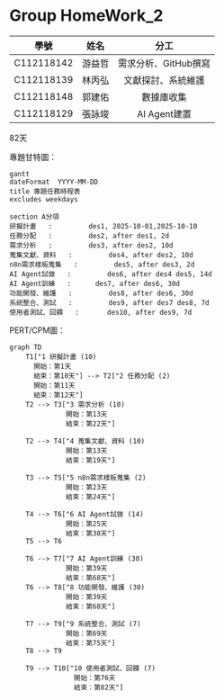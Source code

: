 # Group HomeWork_2

| 學號 | 姓名 | 分工 |
| :---: | :---: | :---: |
| C112118142 | 游益哲 | 需求分析、GitHub撰寫 |
| C112118139 | 林丙弘 | 文獻探討、系統維護 |
| C112118148 | 郭建佑 | 數據庫收集 |
| C112118129 | 張詠竣 | AI Agent建置 |

82天

專題甘特圖：
```mermaid
gantt
dateFormat  YYYY-MM-DD
title 專題任務時程表
excludes weekdays 

section A分項
研擬計畫   :         des1, 2025-10-01,2025-10-10
任務分配   :         des2, after des1, 2d
需求分析   :         des3, after des2, 10d
蒐集文獻、資料   :         des4, after des2, 10d
n8n需求樣板蒐集   :         des5, after des3, 2d
AI Agent試做   :         des6, after des4 des5, 14d
AI Agent訓練   :      des7, after des6, 30d
功能開發、維護   :         des8, after des6, 30d
系統整合、測試   :         des9, after des7 des8, 7d
使用者測試、回饋   :       des10, after des9, 7d
```
PERT/CPM圖：
```mermaid
graph TD
    T1["1 研擬計畫 (10)
      開始：第1天
      結束：第10天"] --> T2["2 任務分配 (2)
      開始：第11天
      結束：第12天"]
    T2 --> T3["3 需求分析 (10)
              開始：第13天
              結束：第22天"]

    T2 --> T4["4 蒐集文獻、資料 (10)
              開始：第13天
              結束：第19天"]

    T3 --> T5["5 n8n需求樣板蒐集 (2)
              開始：第23天
              結束：第24天"]

    T4 --> T6["6 AI Agent試做 (14)
              開始：第25天
              結束：第38天"]
    T5 --> T6

    T6 --> T7["7 AI Agent訓練 (30)
              開始：第39天
              結束：第68天"]
    T6 --> T8["8 功能開發、維護 (30)
              開始：第39天
              結束：第68天"]

    T7 --> T9["9 系統整合、測試 (7)
              開始：第69天
              結束：第75天"]
    T8 --> T9

    T9 --> T10["10 使用者測試、回饋 (7)
                開始：第76天
                結束：第82天"]
```
